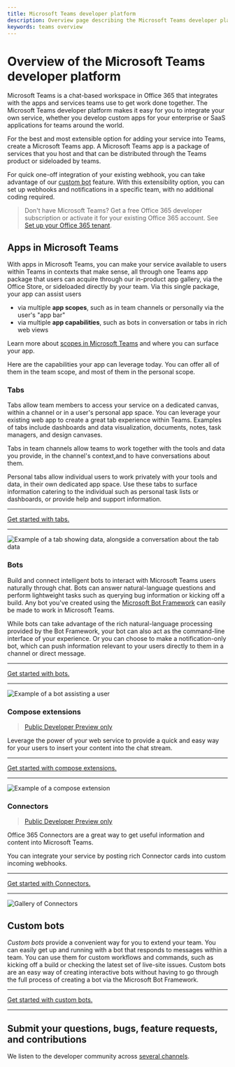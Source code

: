 ```yaml
---
title: Microsoft Teams developer platform
description: Overview page describing the Microsoft Teams developer platform
keywords: teams overview
---
```


# Overview of the Microsoft Teams developer platform

Microsoft Teams is a chat-based workspace in Office 365 that integrates with the apps and services teams use to get work done together.  The Microsoft Teams developer platform makes it easy for you to integrate your own service, whether you develop custom apps for your enterprise or SaaS applications for teams around the world.

For the best and most extensible option for adding your service into Teams, create a Microsoft Teams app.  A Microsoft Teams app is a package of services that you host and that can be distributed through the Teams product or sideloaded by teams.

For quick one-off integration of your existing webhook, you can take advantage of our [custom bot](#custom-bots) feature. With this extensibility option, you can set up webhooks and notifications in a specific team, with no additional coding required.

>Don't have Microsoft Teams? Get a free Office 365 developer subscription or activate it for your existing Office 365 account. See [Set up your Office 365 tenant](setup.md#1-set-up-your-office-365-tenant).

## Apps in Microsoft Teams

With apps in Microsoft Teams, you can make your service available to users within Teams in contexts that make sense, all through one Teams app package that users can acquire through our in-product app gallery, via the Office Store, or sideloaded directly by your team.  Via this single package, your app can assist users

* via multiple **app scopes**, such as in team channels or personally via the user's "app bar"
* via multiple **app capabilities**, such as bots in conversation or tabs in rich web views

<!-- TODO: table of capabilities, screenshots of personal scope -->

Learn more about [scopes in Microsoft Teams](~/concepts/apps/apps-overview#scopes-in-microsoft-teams) and where you can surface your app.

Here are the capabilities your app can leverage today. You can offer all of them in the team scope, and most of them in the personal scope.

### Tabs

Tabs allow team members to access your service on a dedicated canvas, within a channel or in a user's personal app space. You can leverage your existing web app to create a great tab experience within Teams.  Examples of tabs include dashboards and data visualization, documents, notes, task managers, and design canvases.

Tabs in team channels allow teams to work together with the tools and data you provide, in the channel's context,and to have conversations about them.

Personal tabs allow individual users to work privately with your tools and data, in their own dedicated app space.  Use these tabs to surface information catering to the individual such as personal task lists or dashboards, or provide help and support information.

---

[Get started with tabs.](~/concepts/tabs/tabs-overview)

---

![Example of a tab showing data, alongside a conversation about the tab data](~/assets/images/tab_example.png)

### Bots

Build and connect intelligent bots to interact with Microsoft Teams users naturally through chat. Bots can answer natural-language questions and perform lightweight tasks such as querying bug information or kicking off a build.​ Any bot you've created using the [Microsoft Bot Framework](https://dev.botframework.com/) can easily be made to work in Microsoft Teams.

While bots can take advantage of the rich natural-language processing provided by the Bot Framework, your bot can also act as the command-line interface of your experience.  Or you can choose to make a notification-only bot, which can push information relevant to your users directly to them in a channel or direct message.

---

[Get started with bots.](~/concepts/bots/bots-overview)

---

![Example of a bot assisting a user](~/assets/images/bot_example.png)

### Compose extensions

>[Public Developer Preview only](~/reference/general/developer-preview)

Leverage the power of your web service to provide a quick and easy way for your users to insert your content into the chat stream.

---

[Get started with compose extensions.](~/concepts/compose-extensions)

---

![Example of a compose extension](~/assets/images/composeextension/ceoverviewexample.png)

### Connectors

>[Public Developer Preview only](~/reference/general/developer-preview)

Office 365 Connectors are a great way to get useful information and content into Microsoft Teams.

You can integrate your service by posting rich Connector cards into custom incoming webhooks.

---

[Get started with Connectors.](~/concepts/connectors)

---

![Gallery of Connectors](~/assets/images/connector_example.png)
<!-- TODO - update image to latest -->

## Custom bots

*Custom bots* provide a convenient way for you to extend your team. You can easily get up and running with a bot that responds to messages within a team. You can use them for custom workflows and commands, such as kicking off a build or checking the latest set of live-site issues. Custom bots are an easy way of creating interactive bots without having to go through the full process of creating a bot via the Microsoft Bot Framework.  

---

[Get started with custom bots.](~/concepts/custom-bot)

---

## Submit your questions, bugs, feature requests, and contributions

We listen to the developer community across [several channels](~/feedback).
